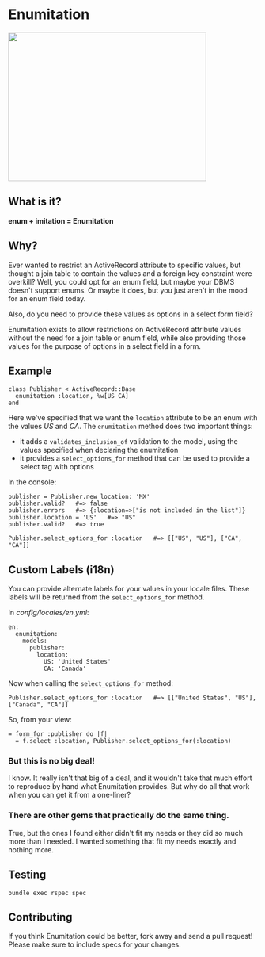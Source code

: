 # Enumitation

<img src="http://upload.wikimedia.org/wikipedia/commons/c/c7/Kanikama.jpg" width="400" height="300"/>

## What is it?

**enum + imitation = Enumitation**

## Why?

Ever wanted to restrict an ActiveRecord attribute to specific values, but thought a
join table to contain the values and a foreign key constraint were overkill?  Well, you
could opt for an enum field, but maybe your DBMS doesn't support enums.  Or maybe it does,
but you just aren't in the mood for an enum field today.

Also, do you need to provide these values as options in a select form field?

Enumitation exists to allow restrictions on ActiveRecord attribute values without
the need for a join table or enum field, while also providing those values for
the purpose of options in a select field in a form.

## Example

    class Publisher < ActiveRecord::Base
      enumitation :location, %w[US CA]
    end

Here we've specified that we want the `location` attribute to be an enum
with the values *US* and *CA*.  The `enumitation` method does two
important things:

* it adds a `validates_inclusion_of` validation to the model, using the
  values specified when declaring the enumitation
* it provides a `select_options_for` method that can be used to provide
  a select tag with options

In the console:

    publisher = Publisher.new location: 'MX'
    publisher.valid?   #=> false
    publisher.errors   #=> {:location=>["is not included in the list"]}
    publisher.location = 'US'   #=> "US"
    publisher.valid?   #=> true

    Publisher.select_options_for :location   #=> [["US", "US"], ["CA", "CA"]]

## Custom Labels (i18n)

You can provide alternate labels for your values in your locale files.
These labels will be returned from the `select_options_for` method.

In *config/locales/en.yml*:

    en:
      enumitation:
        models:
          publisher:
            location:
              US: 'United States'
              CA: 'Canada'

Now when calling the `select_options_for` method:

    Publisher.select_options_for :location   #=> [["United States", "US"], ["Canada", "CA"]]

So, from your view:

    = form_for :publisher do |f|
      = f.select :location, Publisher.select_options_for(:location)

### But this is no big deal!

I know.  It really isn't that big of a deal, and it wouldn't take that
much effort to reproduce by hand what Enumitation provides.  But why do
all that work when you can get it from a one-liner?


### There are other gems that practically do the same thing.

True, but the ones I found either didn't fit my needs or they did so much more than I needed.
I wanted something that fit my needs exactly and nothing more.

## Testing

    bundle exec rspec spec

## Contributing

If you think Enumitation could be better, fork away and send a pull
request!  Please make sure to include specs for your changes.
